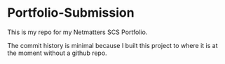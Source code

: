 # Portfolio-Submission
 This is my repo for my Netmatters SCS Portfolio.

The commit history is minimal because I built this project to where it is at the moment without a github repo.